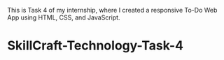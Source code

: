 This is Task 4 of my internship, where I created a responsive To-Do Web App using HTML, CSS, and JavaScript.
# SkillCraft-Technology-Task-4
